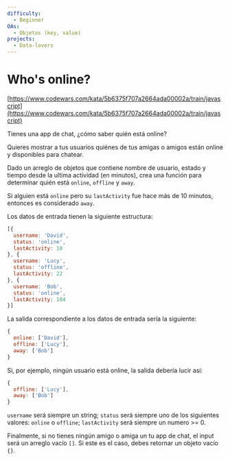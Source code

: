 ```yaml
---
difficulty:
  - Beginner
OAs:
  - Objetos (key, value)
projects:
  - Data-lovers
---
```


# Who's online?

[https://www.codewars.com/kata/5b6375f707a2664ada00002a/train/javascript](https://www.codewars.com/kata/5b6375f707a2664ada00002a/train/javascript)

Tienes una app de chat, ¿cómo saber quién está online?

Quieres mostrar a tus usuarios quiénes de tus amigas o amigos están online y
disponibles para chatear.

Dado un arreglo de objetos que contiene nombre de usuario, estado y tiempo desde
la ultima actividad (en minutos), crea una función para determinar quién está
`online`, `offline` y `away`.

Si alguien está `online` pero su `lastActivity` fue hace más de 10 minutos, entonces
es considerado `away`.

Los datos de entrada tienen la siguiente estructura:

```js
[{
  username: 'David',
  status: 'online',
  lastActivity: 10
}, {
  username: 'Lucy',
  status: 'offline',
  lastActivity: 22
}, {
  username: 'Bob',
  status: 'online',
  lastActivity: 104
}]
```

La salida correspondiente a los datos de entrada sería la siguiente:

```js
{
  online: ['David'],
  offline: ['Lucy'],
  away: ['Bob']
}
```

Si, por ejemplo, ningún usuario está online, la salida debería lucir así:

```js
{
  offline: ['Lucy'],
  away: ['Bob']
}
```

`username` será siempre un string; `status` será siempre uno de los siguientes
valores: `online` o `offline`; `lastActivity` será siempre un numero >= 0.

Finalmente, si no tienes ningún amigo o amiga un tu app de chat, el input será
un arreglo vacío `[]`. Si este es el caso, debes retornar un objeto vacío `{}`.